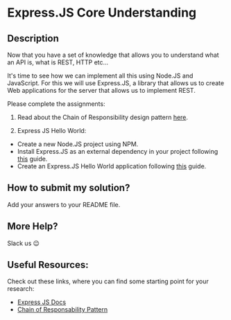 # Express.JS Core Understanding

## Description

Now that you have a set of knowledge that allows you to understand what an API is, what is REST, HTTP etc...

It's time to see how we can implement all this using Node.JS and JavaScript. For this we will use Express.JS,
a library that allows us to create Web applications for the server that allows us to implement REST.

Please complete the assignments:
1. Read about the Chain of Responsibility design pattern [here](https://refactoring.guru/es/design-patterns/chain-of-responsibility).

2. Express JS Hello World:  
  - Create a new Node.JS project using NPM.
  - Install Express.JS as an external dependency in your project following [this](https://expressjs.com/es/starter/installing.html) guide.
  - Create an Express.JS Hello World application following [this](https://expressjs.com/es/starter/hello-world.html) guide.


## How to submit my solution?

Add your answers to your README file.

## More Help?

Slack us 😉

## Useful Resources:

Check out these links, where you can find some starting point for your research:

- [Express JS Docs](https://www.redhat.com/es/topics/api/what-are-application-programming-interfaces)
- [Chain of Responsability Pattern](https://refactoring.guru/es/design-patterns/chain-of-responsibility)
